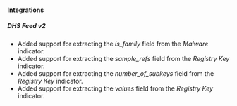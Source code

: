 
#### Integrations

##### DHS Feed v2

- Added support for extracting the *is_family* field from the *Malware* indicator.
- Added support for extracting the *sample_refs* field from the *Registry Key* indicator.
- Added support for extracting the *number_of_subkeys* field from the *Registry Key* indicator.
- Added support for extracting the *values* field from the *Registry Key* indicator.
